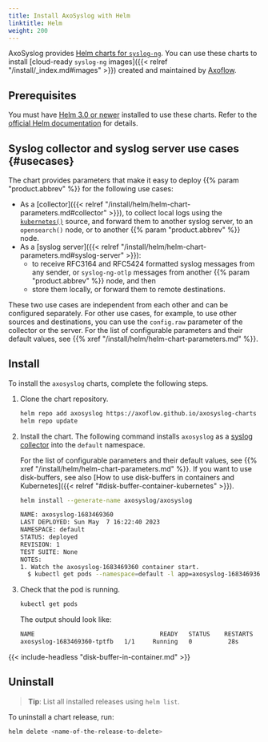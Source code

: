 ```yaml
---
title: Install AxoSyslog with Helm
linktitle: Helm
weight: 200
---
```


<!-- This file is under the copyright of Axoflow, and licensed under Apache License 2.0, except for using the Axoflow and AxoSyslog trademarks. -->

AxoSyslog provides [Helm charts for `syslog-ng`](https://github.com/axoflow/axosyslog-charts/). You can use these charts to install [cloud-ready `syslog-ng` images]({{< relref "/install/_index.md#images" >}}) created and maintained by [Axoflow](https://axoflow.com).

## Prerequisites

You must have [Helm 3.0 or newer](https://helm.sh) installed to use these charts. Refer to the [official Helm documentation](https://helm.sh/docs/intro/install/) for details.

## Syslog collector and syslog server use cases {#usecases}

The chart provides parameters that make it easy to deploy {{% param "product.abbrev" %}} for the following use cases:

- As a [collector]({{< relref "/install/helm/helm-chart-parameters.md#collector" >}}), to collect local logs using the [`kubernetes()`](https://axoflow.com/docs/axosyslog-core/chapter-sources/configuring-sources-kubernetes/) source, and forward them to another syslog server, to an `opensearch()` node, or to another {{% param "product.abbrev" %}} node.
- As a [syslog server]({{< relref "/install/helm/helm-chart-parameters.md#syslog-server" >}}):
    - to receive RFC3164 and RFC5424 formatted syslog messages from any sender, or `syslog-ng-otlp` messages from another {{% param "product.abbrev" %}} node, and then
    - store them locally, or forward them to remote destinations.

These two use cases are independent from each other and can be configured separately. For other use cases, for example, to use other sources and destinations, you can use the `config.raw` parameter of the collector or the server. For the list of configurable parameters and their default values, see {{% xref "/install/helm/helm-chart-parameters.md" %}}.

<!-- FIXME add new features

Separate sections for the collector and syslog usecases, maybe with separate parameter tables?
mark clearly which one is the server usecase

-->

## Install

<!-- FIXME update repo
Collapse steps into single command where possible -->
To install the `axosyslog` charts, complete the following steps.

1. Clone the chart repository.

    ```bash
    helm repo add axosyslog https://axoflow.github.io/axosyslog-charts
    helm repo update
    ```

1. Install the chart. The following command installs `axosyslog` as a [syslog collector](#usecases) into the `default` namespace.

    For the list of configurable parameters and their default values, see {{% xref "/install/helm/helm-chart-parameters.md" %}}. If you want to use disk-buffers, see also [How to use disk-buffers in containers and Kubernetes]({{< relref "#disk-buffer-container-kubernetes" >}}).

    ```bash
    helm install --generate-name axosyslog/axosyslog
    ```

    ```bash
    NAME: axosyslog-1683469360
    LAST DEPLOYED: Sun May  7 16:22:40 2023
    NAMESPACE: default
    STATUS: deployed
    REVISION: 1
    TEST SUITE: None
    NOTES:
    1. Watch the axosyslog-1683469360 container start.
      $ kubectl get pods --namespace=default -l app=axosyslog-1683469360 -w
    ```

1. Check that the pod is running.

    ```bash
    kubectl get pods
    ```

    The output should look like:

    ```bash
    NAME                                   READY   STATUS    RESTARTS   AGE
    axosyslog-1683469360-tptfb   1/1     Running   0          28s
    ```

{{< include-headless "disk-buffer-in-container.md" >}}

## Uninstall

> **Tip**: List all installed releases using `helm list`.

To uninstall a chart release, run:

```bash
helm delete <name-of-the-release-to-delete>
```
